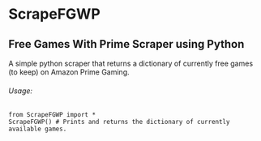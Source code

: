 # ScrapeFGWP
## Free Games With Prime Scraper using Python


A simple python scraper that returns a dictionary of currently free games (to keep) on Amazon Prime Gaming.

###### Usage: 
```
from ScrapeFGWP import *
ScrapeFGWP() # Prints and returns the dictionary of currently available games.
```
